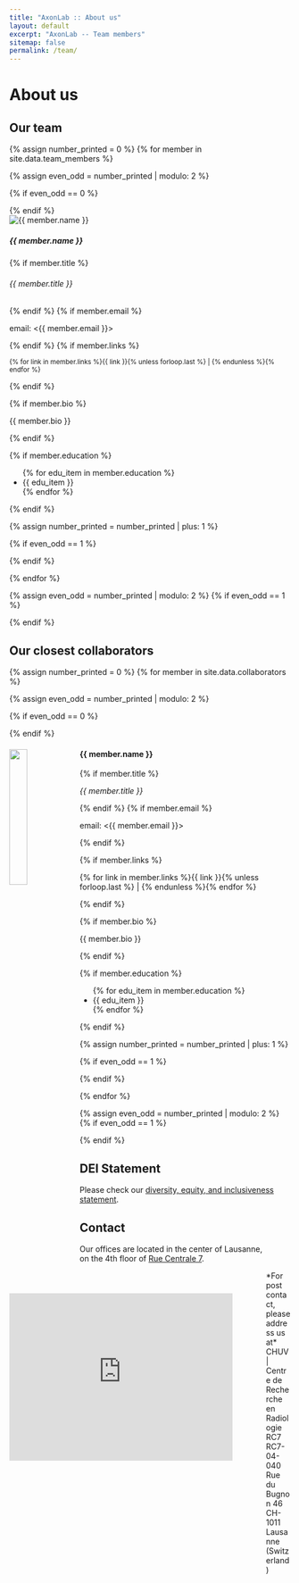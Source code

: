 ```yaml
---
title: "AxonLab :: About us"
layout: default
excerpt: "AxonLab -- Team members"
sitemap: false
permalink: /team/
---
```


<!--
**We are  looking for new PhD students, Postdocs, and Master students to join the team** [(see openings)]({{ site.url }}{{ site.baseurl }}/vacancies) **!**
Jump to [staff](#staff), [master and bachelor students](#master-and-bachelor-students), [alumni](#alumni), [administrative support](#administrative-support), [lab visitors](#lab-visitors).
-->

# About us

## Our team

{% assign number_printed = 0 %}
{% for member in site.data.team_members %}

{% assign even_odd = number_printed | modulo: 2 %}

{% if even_odd == 0 %}
<div class="row">
{% endif %}

<div class="col-sm-6 clearfix">

<!-- Card -->
<div class="card mb-3 border-transparent">
<div class="row g-0">
<div class="col-md-4">
<img src="{{ site.url }}{{ site.baseurl }}/images/teampic/{{ member.photo }}" class="img-fluid rounded-start" alt="{{ member.name }}">
</div>
<div class="col-md-8">
<div class="card-body">
<h5 class="card-title">{{ member.name }}</h5>
{% if member.title %}
<h6 class="card-subtitle mb-2 text-muted">{{ member.title }}</h6>
{% endif %}
{% if member.email %}
<p class="card-text">email: <{{ member.email }}></p>
{% endif %}
{% if member.links %}
<p class="card-text"><small>{% for link in member.links %}{{ link }}{% unless forloop.last %} | {% endunless %}{% endfor %}</small></p>
{% endif %}
</div>
</div>
</div>
</div>

{% if member.bio %}
<p>{{ member.bio }}</p>
{% endif %}

{% if member.education %}
<ul style="overflow: hidden">
{% for edu_item in member.education %}
<li> {{ edu_item }} </li>
{% endfor %}
</ul>
{% endif %}
</div>

{% assign number_printed = number_printed | plus: 1 %}

{% if even_odd == 1 %}
</div>
{% endif %}

{% endfor %}

{% assign even_odd = number_printed | modulo: 2 %}
{% if even_odd == 1 %}
</div>
{% endif %}

## Our closest collaborators

{% assign number_printed = 0 %}
{% for member in site.data.collaborators %}

{% assign even_odd = number_printed | modulo: 2 %}

{% if even_odd == 0 %}
<div class="row">
{% endif %}

<div class="col-sm-6 clearfix">
  <img src="{{ site.url }}{{ site.baseurl }}/images/teampic/{{ member.photo }}" class="img-responsive" width="25%" style="float: left" />
  <h4>{{ member.name }}</h4>
  {% if member.title %}
  <p><i>{{ member.title }}</i></p>
  {% endif %}
  {% if member.email %}
  <p>email: <{{ member.email }}></p>
  {% endif %}

  {% if member.links %}
  <p>{% for link in member.links %}{{ link }}{% unless forloop.last %} | {% endunless %}{% endfor %}</p>
  {% endif %}

  {% if member.bio %}
  <p>{{ member.bio }}</p>
  {% endif %}

  {% if member.education %}
  <ul style="overflow: hidden">
  {% for edu_item in member.education %}
  <li> {{ edu_item }} </li>
  {% endfor %}
  </ul>
  {% endif %}
</div>

{% assign number_printed = number_printed | plus: 1 %}

{% if even_odd == 1 %}
</div>
{% endif %}

{% endfor %}

{% assign even_odd = number_printed | modulo: 2 %}
{% if even_odd == 1 %}
</div>
{% endif %}

## DEI Statement
Please check our [diversity, equity, and inclusiveness statement](../dei).

## Contact

<div class="row">
<div id="rc7-map" style="width: 450px; float: left; margin-right: 10px">
<iframe src="https://www.google.com/maps/embed?pb=!1m18!1m12!1m3!1d544.7472556620913!2d6.6322377091752225!3d46.52089443349025!2m3!1f0!2f0!3f0!3m2!1i1024!2i768!4f13.1!3m3!1m2!1s0x478c2e323448c0d7%3A0x264ddc873ca0e2f9!2sRue%20Centrale%207%2C%201003%20Lausanne!5e0!3m2!1sen!2sch!4v1653639078668!5m2!1sen!2sch" width="400" height="300" style="border:0;" allowfullscreen="" loading="lazy" referrerpolicy="no-referrer-when-downgrade"></iframe>
</div>

Our offices are located in the center of Lausanne, <br />
on the 4th floor of [Rue Centrale 7](https://goo.gl/maps/CHgoqQK18h3b1AFC6).

<div class="well" style="margin-left: 460px">
*For post contact, please address us at* <br />
CHUV | Centre de Recherche en Radiologie RC7 <br />
RC7-04-040 <br />
Rue du Bugnon 46 <br />
CH-1011 Lausanne (Switzerland)
</div>
</div>

